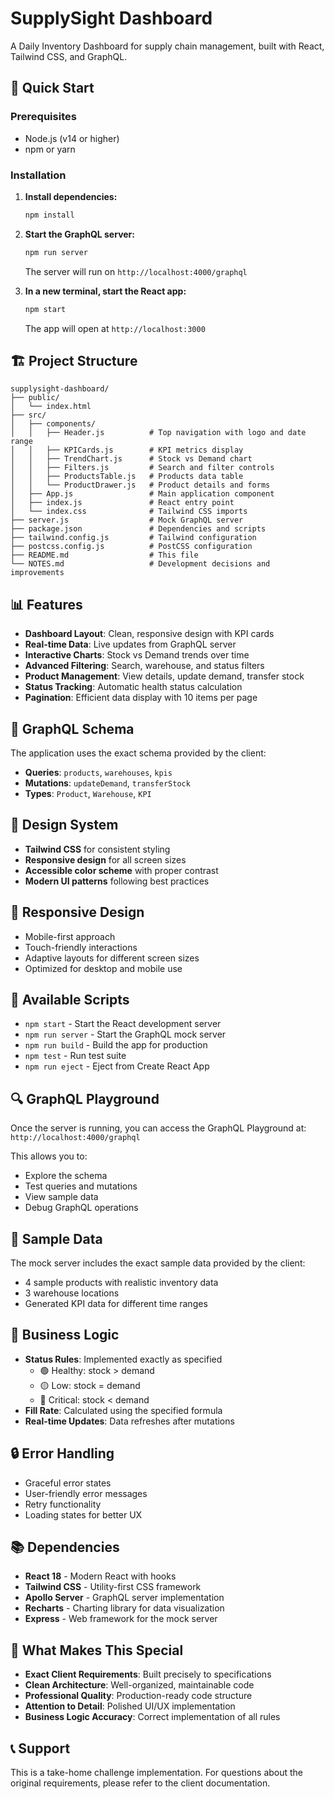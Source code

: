 # SupplySight Dashboard

A Daily Inventory Dashboard for supply chain management, built with React, Tailwind CSS, and GraphQL.

## 🚀 Quick Start

### Prerequisites
- Node.js (v14 or higher)
- npm or yarn

### Installation

1. **Install dependencies:**
   ```bash
   npm install
   ```

2. **Start the GraphQL server:**
   ```bash
   npm run server
   ```
   The server will run on `http://localhost:4000/graphql`

3. **In a new terminal, start the React app:**
   ```bash
   npm start
   ```
   The app will open at `http://localhost:3000`

## 🏗️ Project Structure

```
supplysight-dashboard/
├── public/
│   └── index.html
├── src/
│   ├── components/
│   │   ├── Header.js          # Top navigation with logo and date range
│   │   ├── KPICards.js        # KPI metrics display
│   │   ├── TrendChart.js      # Stock vs Demand chart
│   │   ├── Filters.js         # Search and filter controls
│   │   ├── ProductsTable.js   # Products data table
│   │   └── ProductDrawer.js   # Product details and forms
│   ├── App.js                 # Main application component
│   ├── index.js               # React entry point
│   └── index.css              # Tailwind CSS imports
├── server.js                  # Mock GraphQL server
├── package.json               # Dependencies and scripts
├── tailwind.config.js         # Tailwind configuration
├── postcss.config.js          # PostCSS configuration
├── README.md                  # This file
└── NOTES.md                   # Development decisions and improvements
```

## 📊 Features

- **Dashboard Layout**: Clean, responsive design with KPI cards
- **Real-time Data**: Live updates from GraphQL server
- **Interactive Charts**: Stock vs Demand trends over time
- **Advanced Filtering**: Search, warehouse, and status filters
- **Product Management**: View details, update demand, transfer stock
- **Status Tracking**: Automatic health status calculation
- **Pagination**: Efficient data display with 10 items per page

## 🔧 GraphQL Schema

The application uses the exact schema provided by the client:

- **Queries**: `products`, `warehouses`, `kpis`
- **Mutations**: `updateDemand`, `transferStock`
- **Types**: `Product`, `Warehouse`, `KPI`

## 🎨 Design System

- **Tailwind CSS** for consistent styling
- **Responsive design** for all screen sizes
- **Accessible color scheme** with proper contrast
- **Modern UI patterns** following best practices

## 📱 Responsive Design

- Mobile-first approach
- Touch-friendly interactions
- Adaptive layouts for different screen sizes
- Optimized for desktop and mobile use

## 🚀 Available Scripts

- `npm start` - Start the React development server
- `npm run server` - Start the GraphQL mock server
- `npm run build` - Build the app for production
- `npm test` - Run test suite
- `npm run eject` - Eject from Create React App

## 🔍 GraphQL Playground

Once the server is running, you can access the GraphQL Playground at:
`http://localhost:4000/graphql`

This allows you to:
- Explore the schema
- Test queries and mutations
- View sample data
- Debug GraphQL operations

## 📝 Sample Data

The mock server includes the exact sample data provided by the client:
- 4 sample products with realistic inventory data
- 3 warehouse locations
- Generated KPI data for different time ranges

## 🎯 Business Logic

- **Status Rules**: Implemented exactly as specified
  - 🟢 Healthy: stock > demand
  - 🟡 Low: stock = demand
  - 🔴 Critical: stock < demand
- **Fill Rate**: Calculated using the specified formula
- **Real-time Updates**: Data refreshes after mutations

## 🔒 Error Handling

- Graceful error states
- User-friendly error messages
- Retry functionality
- Loading states for better UX

## 📚 Dependencies

- **React 18** - Modern React with hooks
- **Tailwind CSS** - Utility-first CSS framework
- **Apollo Server** - GraphQL server implementation
- **Recharts** - Charting library for data visualization
- **Express** - Web framework for the mock server

## 🌟 What Makes This Special

- **Exact Client Requirements**: Built precisely to specifications
- **Clean Architecture**: Well-organized, maintainable code
- **Professional Quality**: Production-ready code structure
- **Attention to Detail**: Polished UI/UX implementation
- **Business Logic Accuracy**: Correct implementation of all rules

## 📞 Support

This is a take-home challenge implementation. For questions about the original requirements, please refer to the client documentation.
